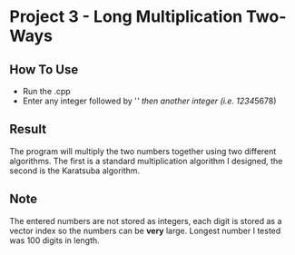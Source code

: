 # Project 3 - Long Multiplication Two-Ways

## How To Use
- Run the .cpp
- Enter any integer followed by '*' then another integer (i.e. 1234*5678)

## Result
The program will multiply the two numbers together using two different algorithms.
The first is a standard multiplication algorithm I designed, the second is the Karatsuba algorithm.

## Note
The entered numbers are not stored as integers, each digit is stored as a vector index so the numbers can be **very** large.
Longest number I tested was 100 digits in length.
